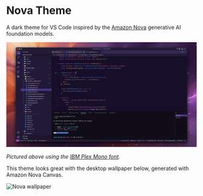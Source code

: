 # Nova Theme

A dark theme for VS Code inspired by the [Amazon Nova](https://aws.amazon.com/ai/generative-ai/nova/) generative AI foundation models.

![Theme example screenshot](doc-images/example.png)

*Pictured above using the [IBM Plex Mono font](https://fonts.google.com/specimen/IBM+Plex+Mono?query=ibm+plex).*

This theme looks great with the desktop wallpaper below, generated with Amazon Nova Canvas.

![Nova wallpaper](doc-images/nova-wallpaper.png)
